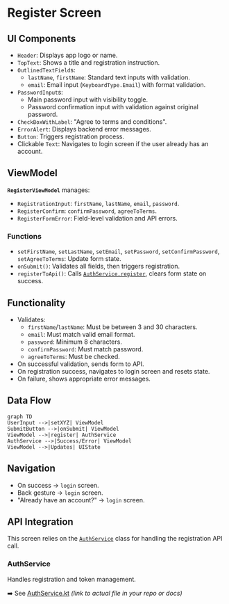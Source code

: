 # Register Screen

## UI Components

- `Header`: Displays app logo or name.
- `TopText`: Shows a title and registration instruction.
- `OutlinedTextField`s:
  - `lastName`, `firstName`: Standard text inputs with validation.
  - `email`: Email input (`KeyboardType.Email`) with format validation.
- `PasswordInput`s:
  - Main password input with visibility toggle.
  - Password confirmation input with validation against original password.
- `CheckBoxWithLabel`: "Agree to terms and conditions".
- `ErrorAlert`: Displays backend error messages.
- `Button`: Triggers registration process.
- Clickable `Text`: Navigates to login screen if the user already has an account.

## ViewModel

**`RegisterViewModel`** manages:

- `RegistrationInput`: `firstName`, `lastName`, `email`, `password`.
- `RegisterConfirm`: `confirmPassword`, `agreeToTerms`.
- `RegisterFormError`: Field-level validation and API errors.

### Functions

- `setFirstName`, `setLastName`, `setEmail`, `setPassword`, `setConfirmPassword`, `setAgreeToTerms`: Update form state.
- `onSubmit()`: Validates all fields, then triggers registration.
- `registerToApi()`: Calls [`AuthService.register`](#authservice), clears form state on success.

## Functionality

- Validates:
  - `firstName`/`lastName`: Must be between 3 and 30 characters.
  - `email`: Must match valid email format.
  - `password`: Minimum 8 characters.
  - `confirmPassword`: Must match password.
  - `agreeToTerms`: Must be checked.
- On successful validation, sends form to API.
- On registration success, navigates to login screen and resets state.
- On failure, shows appropriate error messages.

## Data Flow

```mermaid
graph TD
UserInput -->|setXYZ| ViewModel
SubmitButton -->|onSubmit| ViewModel
ViewModel -->|register| AuthService
AuthService -->|Success/Error| ViewModel
ViewModel -->|Updates| UIState
````

## Navigation

* On success → `login` screen.
* Back gesture → `login` screen.
* "Already have an account?" → `login` screen.

## API Integration

This screen relies on the [`AuthService`](#authservice) class for handling the registration API call.

### AuthService

Handles registration and token management.

➡️ See [AuthService.kt](#) *(link to actual file in your repo or docs)*


